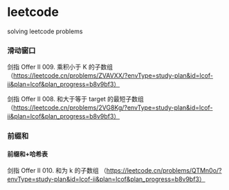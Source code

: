 # leetcode
solving leetcode problems 

### 滑动窗口
剑指 Offer II 009. 乘积小于 K 的子数组 （https://leetcode.cn/problems/ZVAVXX/?envType=study-plan&id=lcof-ii&plan=lcof&plan_progress=b8v9bf3）

剑指 Offer II 008. 和大于等于 target 的最短子数组 （https://leetcode.cn/problems/2VG8Kg/?envType=study-plan&id=lcof-ii&plan=lcof&plan_progress=b8v9bf3）


### 前缀和

#### 前缀和+哈希表

剑指 Offer II 010. 和为 k 的子数组 （https://leetcode.cn/problems/QTMn0o/?envType=study-plan&id=lcof-ii&plan=lcof&plan_progress=b8v9bf3）
